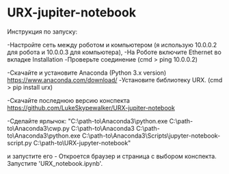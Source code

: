 # URX-jupiter-notebook

Инструкция по запуску:

-Настройте сеть между роботом и компьютером (я использую 10.0.0.2 для робота и 10.0.0.3 для компьютера),
-На Роботе включите Ethernet во вкладке Installation
-Проверьте соединение (cmd > ping 10.0.0.2)

-Скачайте и установите Anaconda (Python 3.х version) https://www.anaconda.com/download/
-Установите библиотеку URX. (cmd > pip install urx)

-Скачайте последнюю версию конспекта https://github.com/LukeSkypewalker/URX-jupiter-notebook

-Сделайте ярлычок:
"C:\path-to\Anaconda3\python.exe C:\path-to\Anaconda3\cwp.py C:\path-to\Anaconda3 C:\path-to\Anaconda3\python.exe
C:\path-to\Anaconda3\Scripts\jupyter-notebook-script.py C:\path-to\URX-jupyter-notebook"

и запустите его - Откроется браузер и страница с выбором конспекта. Запустите 'URX_notebook.ipynb'.
